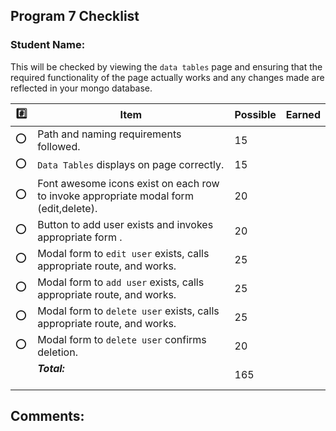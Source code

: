  ## Program 7 Checklist

### Student Name: 

This will be checked by viewing the `data tables` page and ensuring that the required functionality of the page actually works and any changes made are reflected in your mongo database. 

| :hash: | Item                                                                                     | Possible | Earned |
|--------|------------------------------------------------------------------------------------------|----------|--------|
| :o:    | Path and naming requirements followed.<br>                                               | 15       |        |
| :o:    | `Data Tables` displays on page correctly.<br>                                            | 15       |        |
| :o:    | Font awesome icons exist on each row to invoke appropriate modal form (edit,delete).<br> | 20       |        |
| :o:    | Button to add user exists and invokes appropriate form      .<br>                        | 20       |        |
| :o:    | Modal form to `edit user` exists, calls appropriate route, and works.<br>                | 25       |        |
| :o:    | Modal form to `add user` exists, calls appropriate route, and works.<br>                 | 25       |        |
| :o:    | Modal form to `delete user` exists, calls appropriate route, and works. <br>             | 25       |        |
| :o:    | Modal form to `delete user` confirms deletion.             <br>                          | 20       |        |
|        | ***Total:***                                                                     | 165      |        |

## Comments:
